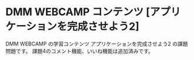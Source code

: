 # DMM WEBCAMP コンテンツ [アプリケーションを完成させよう2]
DMM WEBCAMP の学習コンテンツ アプリケーションを完成させよう2 の課題問題です。
課題4のコメント機能、いいね機能は追加済みです。